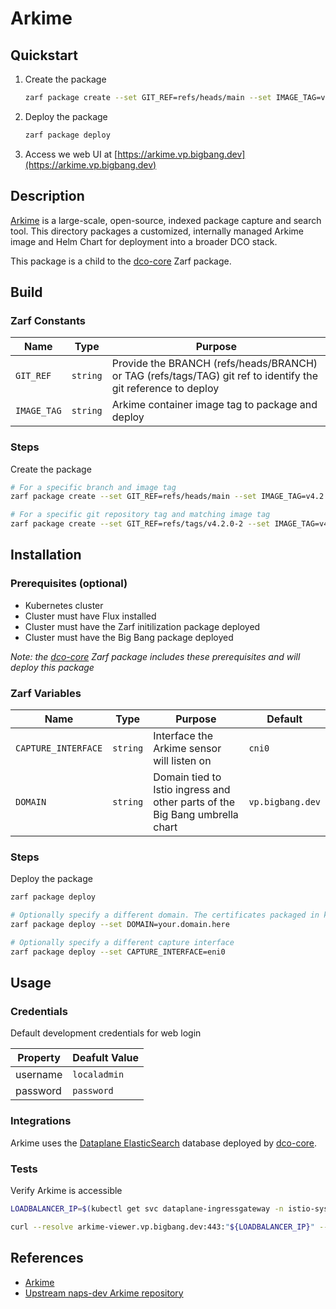 # Arkime

## Quickstart

1. Create the package
    ```bash
    zarf package create --set GIT_REF=refs/heads/main --set IMAGE_TAG=v4.2.0-2
    ```

1. Deploy the package
    ```bash
    zarf package deploy
    ```

1. Access we web UI at [https://arkime.vp.bigbang.dev](https://arkime.vp.bigbang.dev)

## Description

[Arkime](https://arkime.com/) is a large-scale, open-source, indexed package capture and search tool. This directory packages a customized, internally managed Arkime image and Helm Chart for deployment into a broader DCO stack.

This package is a child to the [dco-core](../dco-core) Zarf package.

## Build

### Zarf Constants

| Name | Type | Purpose |
|--|--|--|
| `GIT_REF` | `string` | Provide the BRANCH (refs/heads/BRANCH) or TAG (refs/tags/TAG) git ref to identify the git reference to deploy |
| `IMAGE_TAG` | `string` | Arkime container image tag to package and deploy |

### Steps

Create the package
```bash
# For a specific branch and image tag
zarf package create --set GIT_REF=refs/heads/main --set IMAGE_TAG=v4.2.0-2

# For a specific git repository tag and matching image tag
zarf package create --set GIT_REF=refs/tags/v4.2.0-2 --set IMAGE_TAG=v4.2.0-2
```

## Installation

### Prerequisites (optional)

* Kubernetes cluster
* Cluster must have Flux installed
* Cluster must have the Zarf initilization package deployed
* Cluster must have the Big Bang package deployed

_Note: the [dco-core](../dco-core/) Zarf package includes these prerequisites and will deploy this package_

### Zarf Variables

| Name | Type | Purpose | Default |
|--|--|--|--|
| `CAPTURE_INTERFACE` | `string` | Interface the Arkime sensor will listen on | `cni0` |
| `DOMAIN` | `string` | Domain tied to Istio ingress and other parts of the Big Bang umbrella chart | `vp.bigbang.dev` |

### Steps

Deploy the package
```bash
zarf package deploy

# Optionally specify a different domain. The certificates packaged in kustomizations/bigbang/environment-bb-secret.yaml must match the provided domain
zarf package deploy --set DOMAIN=your.domain.here

# Optionally specify a different capture interface
zarf package deploy --set CAPTURE_INTERFACE=eni0
```

## Usage

### Credentials

Default development credentials for web login

| Property | Deafult Value |
|--|--|
| username | `localadmin` |
| password | `password` |

### Integrations

Arkime uses the [Dataplane ElasticSearch](../dataplane-ek/) database deployed by [dco-core](../dco-core/).

### Tests

Verify Arkime is accessible

```bash
LOADBALANCER_IP=$(kubectl get svc dataplane-ingressgateway -n istio-system --output=jsonpath="{.status.loadBalancer.ingress[0]['ip']}")

curl --resolve arkime-viewer.vp.bigbang.dev:443:"${LOADBALANCER_IP}" --fail-with-body https://arkime-viewer.vp.bigbang.dev
```

## References

* [Arkime](https://arkime.com/)
* [Upstream naps-dev Arkime repository](https://github.com/naps-dev/arkime)

